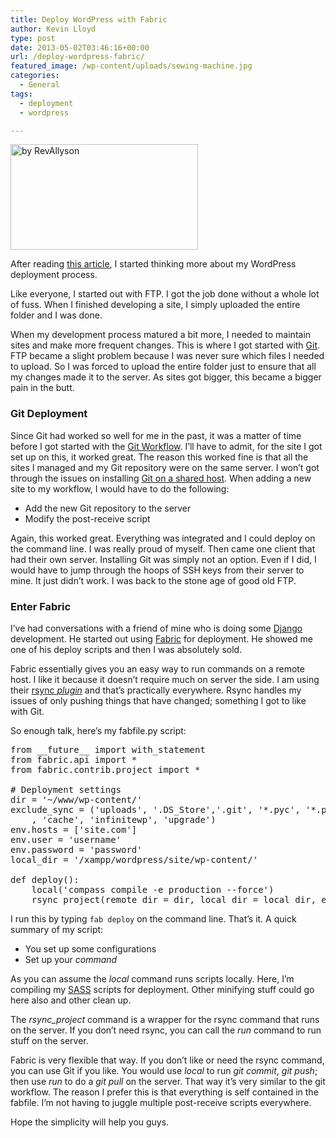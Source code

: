 ```yaml
---
title: Deploy WordPress with Fabric
author: Kevin Lloyd
type: post
date: 2013-05-02T03:46:16+00:00
url: /deploy-wordpress-fabric/
featured_image: /wp-content/uploads/sewing-machine.jpg
categories:
  - General
tags:
  - deployment
  - wordpress

---
```

[<img class="size-medium wp-image-721 " src="https://i0.wp.com/webdevelopment2.com/wp-content/uploads/sewing-machine.jpg?resize=300%2C169&#038;ssl=1" alt="by RevAllyson" width="300" height="169" srcset="https://i0.wp.com/webdevelopment2.com/wp-content/uploads/sewing-machine.jpg?resize=300%2C169&ssl=1 300w, https://i0.wp.com/webdevelopment2.com/wp-content/uploads/sewing-machine.jpg?resize=1024%2C577&ssl=1 1024w, https://i0.wp.com/webdevelopment2.com/wp-content/uploads/sewing-machine.jpg?w=2048&ssl=1 2048w" sizes="(max-width: 300px) 100vw, 300px" data-recalc-dims="1" />][1]

After reading [this article][2], I started thinking more about my WordPress deployment process.

Like everyone, I started out with FTP. I got the job done without a whole lot of fuss. When I finished developing a site, I simply uploaded the entire folder and I was done.

When my development process matured a bit more, I needed to maintain sites and make more frequent changes. This is where I got started with [Git][3]. FTP became a slight problem because I was never sure which files I needed to upload. So I was forced to upload the entire folder just to ensure that all my changes made it to the server. As sites got bigger, this became a bigger pain in the butt.

### Git Deployment

Since Git had worked so well for me in the past, it was a matter of time before I got started with the [Git Workflow][4]. I&#8217;ll have to admit, for the site I got set up on this, it worked great. The reason this worked fine is that all the sites I managed and my Git repository were on the same server. I won&#8217;t got through the issues on installing [Git on a shared host][5]. When adding a new site to my workflow, I would have to do the following:

  * <span style="line-height: 13px;">Add the new Git repository to the server</span>
  * Modify the post-receive script

Again, this worked great. Everything was integrated and I could deploy on the command line. I was really proud of myself. Then came one client that had their own server. Installing Git was simply not an option. Even if I did, I would have to jump through the hoops of SSH keys from their server to mine. It just didn&#8217;t work. I was back to the stone age of good old FTP.

### Enter Fabric

I&#8217;ve had conversations with a friend of mine who is doing some [Django][6] development. He started out using [Fabric][7] for deployment. He showed me one of his deploy scripts and then I was absolutely sold.

Fabric essentially gives you an easy way to run commands on a remote host. I like it because it doesn&#8217;t require much on server the side. I am using their [rsync _plugin_][8] and that&#8217;s practically everywhere. Rsync handles my issues of only pushing things that have changed; something I got to like with Git.

So enough talk, here&#8217;s my fabfile.py script:

<pre class="brush: python; title: ; notranslate" title="">from __future__ import with_statement
from fabric.api import *
from fabric.contrib.project import *

# Deployment settings
dir = '~/www/wp-content/'
exclude_sync = ('uploads', '.DS_Store','.git', '*.pyc', '*.py', 'build', '.htaccess', 'wp-config.php', '.sass-cache', '*.log', '*.tmp', '*.bak', '*.sublime-*'
	, 'cache', 'infinitewp', 'upgrade')
env.hosts = ['site.com']
env.user = 'username'
env.password = 'password'
local_dir = '/xampp/wordpress/site/wp-content/'

def deploy():
	local('compass compile -e production --force')
	rsync_project(remote_dir = dir, local_dir = local_dir, exclude = exclude_sync, delete = False)
</pre>

I run this by typing `fab deploy` on the command line. That&#8217;s it. A quick summary of my script:

  * <span style="line-height: 13px;">You set up some configurations</span>
  * Set up your _command_

As you can assume the _local_ command runs scripts locally. Here, I&#8217;m compiling my [SASS][9] scripts for deployment. Other minifying stuff could go here also and other clean up.

The _rsync_project_ command is a wrapper for the rsync command that runs on the server. If you don&#8217;t need rsync, you can call the _run_ command to run stuff on the server.

Fabric is very flexible that way. If you don&#8217;t like or need the rsync command, you can use Git if you like. You would use _local_ to run _git commit_, _git push_; then use _run_ to do a _git pull_ on the server. That way it&#8217;s very similar to the git workflow. The reason I prefer this is that everything is self contained in the fabfile. I&#8217;m not having to juggle multiple post-receive scripts everywhere.

Hope the simplicity will help you guys.

 [1]: https://i0.wp.com/webdevelopment2.com/wp-content/uploads/sewing-machine.jpg?ssl=1
 [2]: http://wp.smashingmagazine.com/2013/04/15/wordpress-deployment-survey/
 [3]: https://webdevelopment2.com/gitting-started-git/ "Gitting Started with Git – Quick and Dirty"
 [4]: https://gist.github.com/rmanalan/735260 "Git Workflow"
 [5]: http://rcrisman.net/article/9/installing-git-on-hostmonster-bluehost-accounts
 [6]: https://www.djangoproject.com/
 [7]: http://docs.fabfile.org/en/1.6/
 [8]: http://docs.fabfile.org/en/1.6/api/contrib/project.html
 [9]: https://webdevelopment2.com/getting-sassy-with-compass-and-sass/ "Getting Sassy with Compass and Sass"